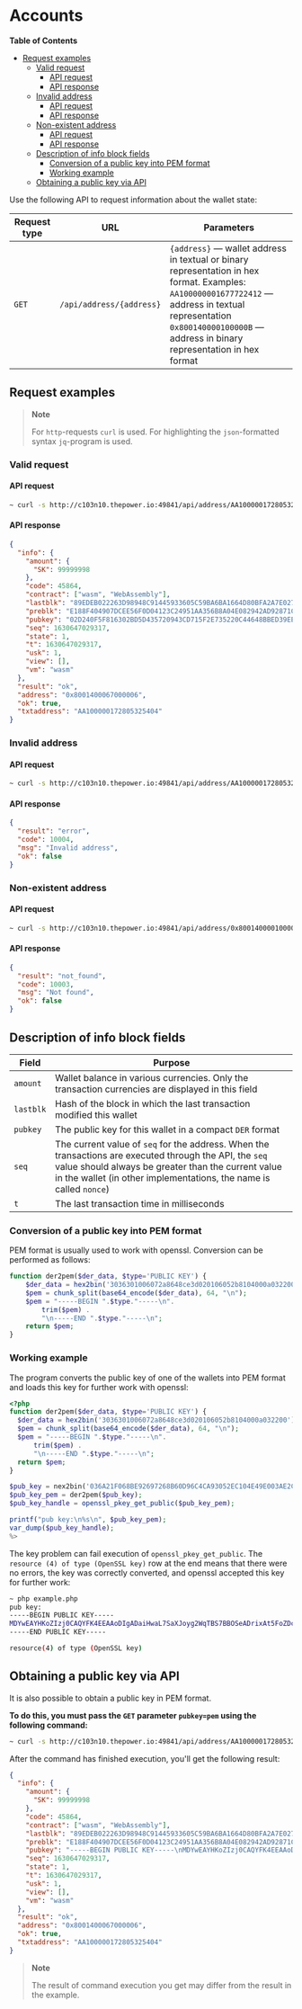 # Accounts

<!-- START doctoc generated TOC please keep comment here to allow auto update -->
<!-- DON'T EDIT THIS SECTION, INSTEAD RE-RUN doctoc TO UPDATE -->
**Table of Contents**

- [Request examples](#request-examples)
   - [Valid request](#valid-request)
      - [API request](#api-request)
      - [API response](#api-response)
   - [Invalid address](#invalid-address)
       - [API request](#api-request-1)
       - [API response](#api-response-1)
   - [Non-existent address](#non-existent-address)
       - [API request](#api-request-2)
       - [API response](#api-response-2)
   - [Description of info block fields](#description-of-info-block-fields)
       - [Conversion of a public key into PEM format](#conversion-of-a-public-key-into-pem-format)
       - [Working example](#working-example)
   - [Obtaining a public key via API](#obtaining-a-public-key-via-api)

<!-- END doctoc generated TOC please keep comment here to allow auto update -->


Use the following API to request information about the wallet state:

| Request type | URL                      | Parameters                                                                                                                                                                                                                        |
|--------------|--------------------------|-----------------------------------------------------------------------------------------------------------------------------------------------------------------------------------------------------------------------------------|
| `GET`        | `/api/address/{address}` | `{address}` — wallet address in textual or binary representation in hex format.   Examples:   `AA100000001677722412` — address in textual representation   `0x800140000100000B` — address in  binary representation in hex format |

## Request examples

> **Note**
>
> For `http`-requests `curl` is used.
> For highlighting the `json`-formatted syntax `jq`-program is used.

### Valid request

#### API request

```bash
~ curl -s http://c103n10.thepower.io:49841/api/address/AA100000172805325404 | jq
```

#### API response

```json
{
  "info": {
    "amount": {
      "SK": 99999998
    },
    "code": 45864,
    "contract": ["wasm", "WebAssembly"],
    "lastblk": "89EDEB022263D98948C91445933605C59BA6BA1664D80BFA2A7E0274D21AC9B9",
    "preblk": "E188F404907DCEE56F0D04123C24951AA356B8A04E082942AD92871CCE122E20",
    "pubkey": "02D240F5F816302BD5D435720943CD715F2E735220C44648BBED39EEB6CE52A149",
    "seq": 1630647029317,
    "state": 1,
    "t": 1630647029317,
    "usk": 1,
    "view": [],
    "vm": "wasm"
  },
  "result": "ok",
  "address": "0x8001400067000006",
  "ok": true,
  "txtaddress": "AA100000172805325404"
}
```

### Invalid address

#### API request

```bash
~ curl -s http://c103n10.thepower.io:49841/api/address/AA100000172805325405 | jq
```

#### API response

```json
{
  "result": "error",
  "code": 10004,
  "msg": "Invalid address",
  "ok": false
}
```

### Non-existent address

#### API request

```bash
~ curl -s http://c103n10.thepower.io:49841/api/address/0x800140000100000B | jq
```

#### API response

```json
{
  "result": "not_found",
  "code": 10003,
  "msg": "Not found",
  "ok": false
}
```

## Description of info block fields

| Field     | Purpose                                                                                                                                                                                                                              |
|-----------|--------------------------------------------------------------------------------------------------------------------------------------------------------------------------------------------------------------------------------------|
| `amount`  | Wallet balance in various currencies. Only the transaction currencies are displayed in this field                                                                                                                                    |
| `lastblk` | Hash of the block in which the last transaction modified this wallet                                                                                                                                                                 |
| `pubkey`  | The public key for this wallet in a compact `DER` format                                                                                                                                                                             |
| `seq`     | The current value of `seq` for the address. When the transactions are executed through the API, the `seq` value should always be greater than the current value in the wallet (in other implementations, the name is called `nonce`) |
| `t`       | The last transaction time in milliseconds                                                                                                                                                                                            |

### Conversion of a public key into PEM format

PEM format is usually used to work with openssl. Conversion can be performed as follows:

```php
function der2pem($der_data, $type='PUBLIC KEY') {
    $der_data = hex2bin('3036301006072a8648ce3d020106052b8104000a032200') . $der_data;
    $pem = chunk_split(base64_encode($der_data), 64, "\n");
    $pem = "-----BEGIN ".$type."-----\n".
        trim($pem) .
        "\n-----END ".$type."-----\n";
    return $pem;
}
```

### Working example

The program converts the public key of one of the wallets into PEM format and loads this key for further work with openssl:

```php
<?php
function der2pem($der_data, $type='PUBLIC KEY') {
  $der_data = hex2bin('3036301006072a8648ce3d020106052b8104000a032200') . $der_data;
  $pem = chunk_split(base64_encode($der_data), 64, "\n");
  $pem = "-----BEGIN ".$type."-----\n".
      trim($pem) .
      "\n-----END ".$type."-----\n";
  return $pem;
}

$pub_key = nex2bin('036A21F068BE92697268B60D96C4CA93052EC104E49E003AE2C404D916864372F4');
$pub_key_pem = der2pem($pub_key);
$pub_key_handle = openssl_pkey_get_public($pub_key_pem);

printf("pub key:\n%s\n", $pub_key_pem);
var_dump($pub_key_handle);
%>
```

The key problem can fail execution of `openssl_pkey_get_public`. The `resource (4) of type (OpenSSL key)` row at the end means that there were no errors, the key was correctly converted, and openssl accepted this key for further work:

```bash
~ php example.php
pub key:
-----BEGIN PUBLIC KEY-----
MDYwEAYHKoZIzj0CAQYFK4EEAAoDIgADaiHwaL7SaXJoyg2WqTBS7BBOSeADrixAt5FoZDcvQ=
-----END PUBLIC KEY-----

resource(4) of type (OpenSSL key)
```

## Obtaining a public key via API

It is also possible to obtain a public key in PEM format.

**To do this, you must pass the `GET` parameter `pubkey=pem` using the following command:**

```bash
~ curl -s http://c103n10.thepower.io:49841/api/address/AA100000172805325404?pubkey=pem | jq
```

After the command has finished execution, you'll get the following result:

```json
{
  "info": {
    "amount": {
      "SK": 99999998
    },
    "code": 45864,
    "contract": ["wasm", "WebAssembly"],
    "lastblk": "89EDEB022263D98948C91445933605C59BA6BA1664D80BFA2A7E0274D21AC9B9",
    "preblk": "E188F404907DCEE56F0D04123C24951AA356B8A04E082942AD92871CCE122E20",
    "pubkey": "-----BEGIN PUBLIC KEY-----\nMDYwEAYHKoZIzj0CAQYFK4EEAAoDIgAC0kD1+BYwK9XUNXIJQ81xXy5zUiDERki77Tnuts5SoUk=\n-----END PUBLIC KEY-----",
    "seq": 1630647029317,
    "state": 1,
    "t": 1630647029317,
    "usk": 1,
    "view": [],
    "vm": "wasm"
  },
  "result": "ok",
  "address": "0x8001400067000006",
  "ok": true,
  "txtaddress": "AA100000172805325404"
}
```

> **Note**
>
> The result of command execution you get may differ from the result in the example.
